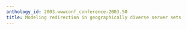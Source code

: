 ```yaml
---
anthology_id: 2003.wwwconf_conference-2003.50
title: Modeling redirection in geographically diverse server sets
---
```

